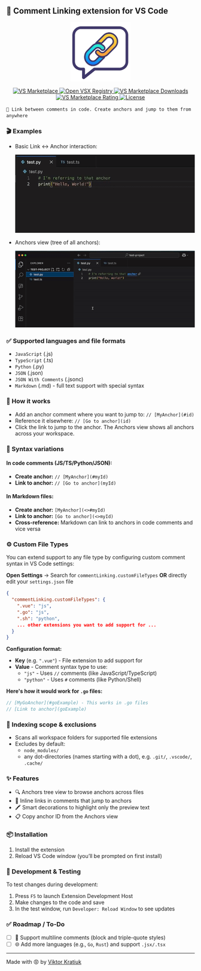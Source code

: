## 💬 Comment Linking extension for VS Code

<p align="center">
  <img src="./resources/demo/logo.png" alt="Logo" width="160"/>
</p>

<p align="center">
  <a href="https://marketplace.visualstudio.com/items?itemName=kratiuk.commentlinking">
    <img alt="VS Marketplace" src="https://img.shields.io/visual-studio-marketplace/v/kratiuk.commentlinking?style=for-the-badge&color=blue&label=VS%20Marketplace" />
  </a>
  <a href="https://open-vsx.org/extension/kratiuk/commentlinking">
    <img alt="Open VSX Registry" src="https://img.shields.io/open-vsx/v/kratiuk/commentlinking?style=for-the-badge&color=purple&label=Open%20VSX%20Registry" />
  </a>
  <a href="https://marketplace.visualstudio.com/items?itemName=kratiuk.commentlinking">
    <img alt="VS Marketplace Downloads" src="https://img.shields.io/visual-studio-marketplace/d/kratiuk.commentlinking?style=for-the-badge&color=informational&cacheSeconds=300" />
  </a>
  <a href="https://marketplace.visualstudio.com/items?itemName=kratiuk.commentlinking">
    <img alt="VS Marketplace Rating" src="https://img.shields.io/visual-studio-marketplace/r/kratiuk.commentlinking?style=for-the-badge&color=yellow&cacheSeconds=300" />
  </a>
  <a href="https://github.com/kratiuk/commentlinks/blob/master/LICENSE">
    <img alt="License" src="https://img.shields.io/badge/License-MIT-success?style=for-the-badge" />
  </a>
</p>

`🔗 Link between comments in code. Create anchors and jump to them from anywhere`

### 🎬 Examples
- Basic Link ↔ Anchor interaction:

  ![Link-Anchor Demo](./resources/demo/1.gif)

- Anchors view (tree of all anchors):

  ![Anchors View Demo](./resources/demo/2.gif)

### ✅ Supported languages and file formats
- `JavaScript` (.js)
- `TypeScript` (.ts)
- `Python` (.py)
- `JSON` (.json)
- `JSON With Comments` (.jsonc)
- `Markdown` (.md) - full text support with special syntax

### 🧠 How it works
- Add an anchor comment where you want to jump to: `// [MyAnchor](#id)`
- Reference it elsewhere: `// [Go to anchor](id)`
- Click the link to jump to the anchor. The Anchors view shows all anchors across your workspace.

### 📝 Syntax variations
#### In code comments (JS/TS/Python/JSON):
- **Create anchor:** `// [MyAnchor](#myId)`
- **Link to anchor:** `// [Go to anchor](myId)`

#### In Markdown files:
- **Create anchor:** `[MyAnchor](<>#myId)`
- **Link to anchor:** `[Go to anchor](<>myId)`
- **Cross-reference:** Markdown can link to anchors in code comments and vice versa

### ⚙️ Custom File Types
You can extend support to any file type by configuring custom comment syntax in VS Code settings:

**Open Settings** → Search for `commentLinking.customFileTypes` **OR** directly edit your `settings.json` file

```json
{
  "commentLinking.customFileTypes": {
    ".vue": "js",
    ".go": "js", 
    ".sh": "python",
    ... other extensions you want to add support for ...
  }
}
```

**Configuration format:**
- **Key** (e.g. `".vue"`) - File extension to add support for
- **Value** - Comment syntax type to use:
  - `"js"` - Uses `//` comments (like JavaScript/TypeScript)
  - `"python"` - Uses `#` comments (like Python/Shell)

**Here's how it would work for `.go` files:**
```go
// [MyGoAnchor](#goExample) - This works in .go files
// [Link to anchor](goExample)
```

### 📂 Indexing scope & exclusions
- Scans all workspace folders for supported file extensions
- Excludes by default:
  - `node_modules/`
  - any dot-directories (names starting with a dot), e.g. `.git/`, `.vscode/`, `.cache/`

### ✨ Features
- 🔍 Anchors tree view to browse anchors across files
- 🎯 Inline links in comments that jump to anchors
- 🖍️ Smart decorations to highlight only the preview text
- 📋 Copy anchor ID from the Anchors view

### 📦 Installation
1. Install the extension
2. Reload VS Code window (you’ll be prompted on first install)

### 🧪 Development & Testing
To test changes during development:
1. Press `F5` to launch Extension Development Host
2. Make changes to the code and save
3. In the test window, run `Developer: Reload Window` to see updates

### ✅ Roadmap / To‑Do
- [ ] 🧵 Support multiline comments (block and triple-quote styles)
- [ ] 🌐 Add more languages (e.g., `Go`, `Rust`) and support `.jsx/.tsx`

---
Made with 😡 by [Viktor Kratiuk](https://github.com/kratiuk)